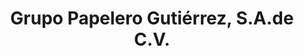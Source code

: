 ---
title: "Grupo Papelero Gutiérrez, S.A.de C.V."
url: /toluca-de-lerdo/grupo-papelero-gutierrez-s-a-de-c-v/
shop: material de oficina
---